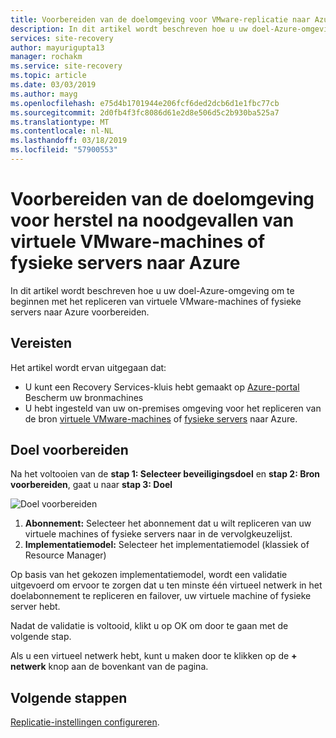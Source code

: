 ```yaml
---
title: Voorbereiden van de doelomgeving voor VMware-replicatie naar Azure | Microsoft Docs
description: In dit artikel wordt beschreven hoe u uw doel-Azure-omgeving voor VMware-VM-replicatie naar Azure voorbereiden.
services: site-recovery
author: mayurigupta13
manager: rochakm
ms.service: site-recovery
ms.topic: article
ms.date: 03/03/2019
ms.author: mayg
ms.openlocfilehash: e75d4b1701944e206fcf6ded2dcb6d1e1fbc77cb
ms.sourcegitcommit: 2d0fb4f3fc8086d61e2d8e506d5c2b930ba525a7
ms.translationtype: MT
ms.contentlocale: nl-NL
ms.lasthandoff: 03/18/2019
ms.locfileid: "57900553"
---
```

# <a name="prepare-the-target-environment-for-disaster-recovery-of-vmware-vms-or-physical-servers-to-azure"></a>Voorbereiden van de doelomgeving voor herstel na noodgevallen van virtuele VMware-machines of fysieke servers naar Azure

In dit artikel wordt beschreven hoe u uw doel-Azure-omgeving om te beginnen met het repliceren van virtuele VMware-machines of fysieke servers naar Azure voorbereiden.

## <a name="prerequisites"></a>Vereisten

Het artikel wordt ervan uitgegaan dat:
- U kunt een Recovery Services-kluis hebt gemaakt op [Azure-portal](https://portal.azure.com "Azure-portal") Bescherm uw bronmachines
- U hebt ingesteld van uw on-premises omgeving voor het repliceren van de bron [virtuele VMware-machines](vmware-azure-set-up-source.md) of [fysieke servers](physical-azure-set-up-source.md) naar Azure.

## <a name="prepare-target"></a>Doel voorbereiden

Na het voltooien van de **stap 1: Selecteer beveiligingsdoel** en **stap 2: Bron voorbereiden**, gaat u naar **stap 3: Doel**

![Doel voorbereiden](./media/vmware-azure-set-up-target/prepare-target-vmware-to-azure.png)

1. **Abonnement:** Selecteer het abonnement dat u wilt repliceren van uw virtuele machines of fysieke servers naar in de vervolgkeuzelijst.
2. **Implementatiemodel:** Selecteer het implementatiemodel (klassiek of Resource Manager)

Op basis van het gekozen implementatiemodel, wordt een validatie uitgevoerd om ervoor te zorgen dat u ten minste één virtueel netwerk in het doelabonnement te repliceren en failover, uw virtuele machine of fysieke server hebt.

Nadat de validatie is voltooid, klikt u op OK om door te gaan met de volgende stap.

Als u een virtueel netwerk hebt, kunt u maken door te klikken op de **+ netwerk** knop aan de bovenkant van de pagina.

## <a name="next-steps"></a>Volgende stappen
[Replicatie-instellingen configureren](vmware-azure-set-up-replication.md).
